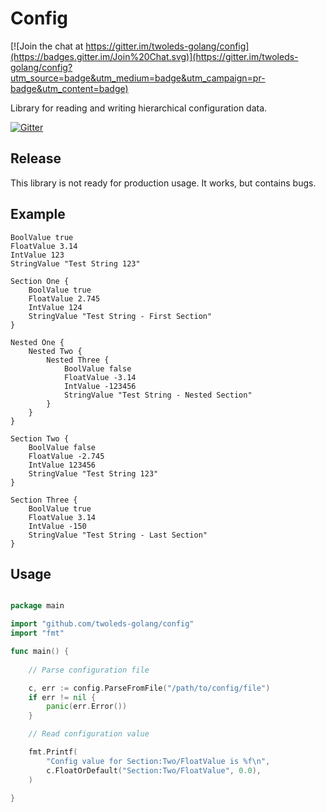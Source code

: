 # Config

[![Join the chat at https://gitter.im/twoleds-golang/config](https://badges.gitter.im/Join%20Chat.svg)](https://gitter.im/twoleds-golang/config?utm_source=badge&utm_medium=badge&utm_campaign=pr-badge&utm_content=badge)

Library for reading and writing hierarchical configuration data.

[![Gitter](https://badges.gitter.im/Join%20Chat.svg)](https://gitter.im/twoleds-golang/config)

## Release

This library is not ready for production usage. It works, but 
contains bugs.

## Example

```plain
BoolValue true
FloatValue 3.14
IntValue 123
StringValue "Test String 123"

Section One {
    BoolValue true
    FloatValue 2.745
    IntValue 124
    StringValue "Test String - First Section"
}

Nested One {
    Nested Two {
        Nested Three {
            BoolValue false
            FloatValue -3.14
            IntValue -123456
            StringValue "Test String - Nested Section"
        }
    }
}

Section Two {
    BoolValue false
    FloatValue -2.745
    IntValue 123456
    StringValue "Test String 123"
}

Section Three {
    BoolValue true
    FloatValue 3.14
    IntValue -150
    StringValue "Test String - Last Section"
}
```

## Usage

```go

package main

import "github.com/twoleds-golang/config"
import "fmt"

func main() {
	
	// Parse configuration file

	c, err := config.ParseFromFile("/path/to/config/file")
	if err != nil {
		panic(err.Error())
	}

	// Read configuration value

	fmt.Printf(
		"Config value for Section:Two/FloatValue is %f\n",
		c.FloatOrDefault("Section:Two/FloatValue", 0.0),
	)

}

```
